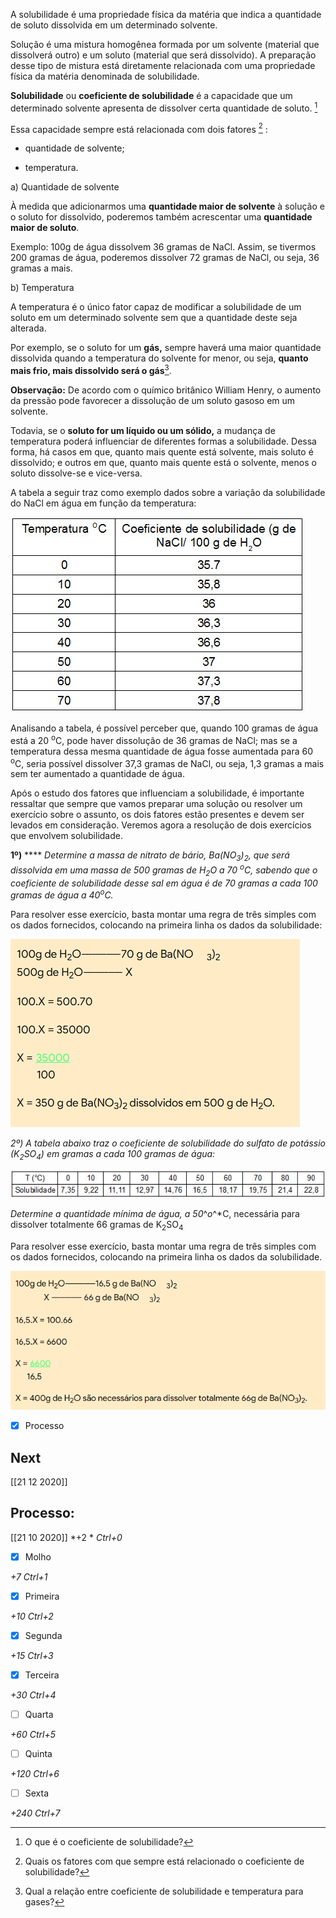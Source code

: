 A solubilidade é uma propriedade física da matéria que indica a
quantidade de soluto dissolvida em um determinado solvente.

Solução é uma mistura homogênea formada por um solvente (material que
dissolverá outro) e um soluto (material que será dissolvido). A
preparação desse tipo de mistura está diretamente relacionada com uma
propriedade física da matéria denominada de solubilidade.

**Solubilidade** ou **coeficiente de solubilidade** é a capacidade que
um determinado solvente apresenta de dissolver certa quantidade de
soluto. [^1]

[^1]: O que é o coeficiente de solubilidade?


Essa capacidade sempre está relacionada com dois fatores [^2] :

[^2]: Quais os fatores com que sempre está relacionado o coeficiente de solubilidade?

-   quantidade de solvente;

-   temperatura.

a) Quantidade de solvente

À medida que adicionarmos uma **quantidade maior de solvente** à solução
e o soluto for dissolvido, poderemos também acrescentar uma **quantidade
maior de soluto**.

Exemplo: 100g de água dissolvem 36 gramas de NaCl. Assim, se tivermos
200 gramas de água, poderemos dissolver 72 gramas de NaCl, ou seja, 36
gramas a mais.



b) Temperatura

A temperatura é o único fator capaz de modificar a solubilidade de um
soluto em um determinado solvente sem que a quantidade deste seja
alterada.

Por exemplo, se o soluto for um **gás,** sempre haverá uma maior quantidade dissolvida quando a temperatura do solvente for menor, ou seja, **quanto mais frio, mais dissolvido será o gás**[^3].

[^3]: Qual a relação entre coeficiente de solubilidade e temperatura para gases?

**Observação:** De acordo com o químico britânico William Henry, o
aumento da pressão pode favorecer a dissolução de um soluto gasoso em um solvente.

Todavia, se o **soluto for um líquido ou um sólido,** a mudança de
temperatura poderá influenciar de diferentes formas a solubilidade.
Dessa forma, há casos em que, quanto mais quente está solvente, mais
soluto é dissolvido; e outros em que, quanto mais quente está o
solvente, menos o soluto dissolve-se e vice-versa.

A tabela a seguir traz como exemplo dados sobre a variação da
solubilidade do NaCl em água em função da temperatura:

![](Imagens/Pasted%20image%2020200930122636.png)

Analisando a tabela, é possível perceber que, quando 100 gramas de água
está a 20 <sup>o</sup>C, pode haver dissolução de 36 gramas de NaCl; mas se a temperatura dessa mesma quantidade de água fosse aumentada para 60 <sup>o</sup>C, seria possível dissolver 37,3 gramas de NaCl, ou seja, 1,3 gramas a mais sem ter aumentado a quantidade de água.

Após o estudo dos fatores que influenciam a solubilidade, é importante
ressaltar que sempre que vamos preparar uma solução ou resolver um
exercício sobre o assunto, os dois fatores estão presentes e devem ser
levados em consideração. Veremos agora a resolução de dois exercícios
que envolvem solubilidade.

**1º)** **** *Determine a massa de nitrato de bário, Ba(NO<sub>3</sub>)<sub>2</sub>, que
será dissolvida em uma massa de 500 gramas de H<sub>2</sub>O a 70 <sup>o</sup>C, sabendo
que o coeficiente de solubilidade desse sal em água é de 70 gramas a
cada 100 gramas de água a 40<sup>o</sup>C.*



Para resolver esse exercício, basta montar uma regra de três simples com
os dados fornecidos, colocando na primeira linha os dados da
solubilidade:

![](Imagens/Pasted%20image%2020200930122835.png)



*2º) A tabela abaixo traz o coeficiente de solubilidade do sulfato de
potássio (K<sub>2</sub>SO<sub>4</sub>) em gramas a cada 100 gramas de água:*

![](Imagens/Pasted%20image%2020200930122657.png)

*Determine a quantidade mínima de água, a 50*^*o*^*C, necessária para
dissolver totalmente 66 gramas de K<sub>2</sub>SO<sub>4</sub>



Para resolver esse exercício, basta montar uma regra de três simples com
os dados fornecidos, colocando na primeira linha os dados da
solubilidade.

![](Imagens/Pasted%20image%2020200930122902.png)

- [x] Processo 

## Next
[[21 12 2020]]
## Processo:
[[21 10 2020]]
*+2 *  *Ctrl+0*
- [x] Molho  

*+7*  *Ctrl+1*

- [x] Primeira 

*+10*  *Ctrl+2*

- [x] Segunda

*+15*  *Ctrl+3*

- [x] Terceira 

*+30*  *Ctrl+4*

- [ ] Quarta 

*+60*  *Ctrl+5*

- [ ] Quinta 

*+120*  *Ctrl+6*

- [ ] Sexta 

*+240*  *Ctrl+7*